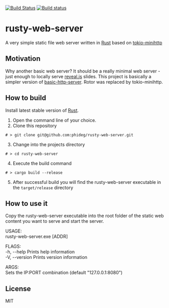 [![Build Status](https://travis-ci.org/phideg/rusty-web-server.svg?branch=master)](https://travis-ci.org/phideg/rusty-web-server)
[![Build status](https://ci.appveyor.com/api/projects/status/id8nhgiplq5nr4k7?svg=true)](https://ci.appveyor.com/project/phideg/rusty-web-server)


# rusty-web-server
A very simple static file web server written in [Rust](www.rust-lang.org) based on [tokio-minihttp](https://github.com/tokio-rs/tokio-minihttp)

## Motivation
Why another basic web server? It should be a really minimal web server - just enough to locally serve [reveal.js](https://github.com/hakimel/reveal.js) slides. This project is basically a simpler version of [basic-http-server](https://github.com/brson/basic-http-server). Rotor was replaced by tokio-minihttp.

## How to build
Install latest stable version of [Rust](https://www.rust-lang.org/en-US/install.html).

1. Open the command line of your choice. 
2. Clone this repository
```
# > git clone git@github.com:phideg/rusty-web-server.git
```
3. Change into the projects directory
```
# > cd rusty-web-server
```
4. Execute the build command
```
# > cargo build --release
```
5. After successful build you will find the rusty-web-server executable in the `target/release` directory

## How to use it
Copy the rusty-web-server executable into the root folder of the static web content you want to serve and start the server.

USAGE:  
    rusty-web-server.exe [ADDR]  

FLAGS:  
    -h, --help       Prints help information  
    -V, --version    Prints version information  
  
ARGS:  
    <ADDR>    Sets the IP:PORT combination (default "127.0.0.1:8080")  

## License

MIT


